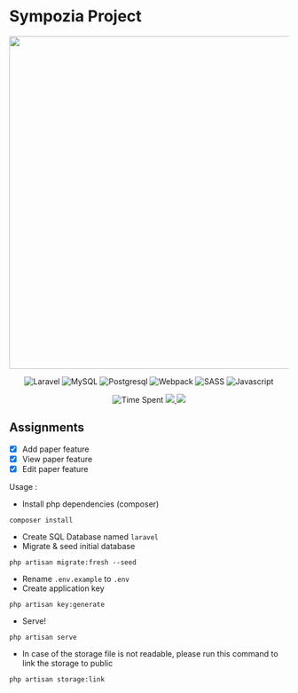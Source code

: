 # Sympozia Project

<p align="center"><img src="https://img.youtube.com/vi/CnnnlR6zi3E/maxresdefault.jpg" width="600"></p>
<p align="center">
    <img src="https://img.shields.io/badge/Laravel-FF2D20?style=for-the-badge&logo=laravel&logoColor=white" alt="Laravel">
    <img src="https://img.shields.io/badge/MySQL-00000F?style=for-the-badge&logo=mysql&logoColor=white" alt="MySQL">
    <img src="https://img.shields.io/badge/PostgreSQL-316192?style=for-the-badge&logo=postgresql&logoColor=white" alt="Postgresql">
    <img src="https://img.shields.io/badge/webpack-%238DD6F9.svg?style=for-the-badge&logo=webpack&logoColor=black" alt="Webpack">
    <img src="https://img.shields.io/badge/Sass-CC6699?style=for-the-badge&logo=sass&logoColor=white" alt="SASS">
    <img src="https://img.shields.io/badge/JavaScript-F7DF1E?style=for-the-badge&logo=javascript&logoColor=black" alt="Javascript">
</p>

<p align="center">
    <img src="https://wakatime.com/badge/user/761b44aa-c23f-4d0f-8a49-4d2f91a7fef7/project/60b63154-983c-4f7c-a368-030b504990b4.svg?style=for-the-badge" alt="Time Spent">
    <a href="https://sympozia-kelompok3.herokuapp.com/">
        <img src="https://img.shields.io/website?down_message=%E2%9D%8C%20Not%20Available&label=Live%20Demo&style=for-the-badge&up_message=%E2%9C%94%20Click%20Here&url=https%3A%2F%2Fsympozia-kelompok3.herokuapp.com%2F">
    </a>
    <a href="https://www.youtube.com/watch?v=CnnnlR6zi3E">
        <img src="https://img.shields.io/badge/Video%20Demo-YouTube-red.svg?logo=youtube&style=for-the-badge">
    </a>
</p>

## Assignments

-   [x] Add paper feature
-   [x] View paper feature
-   [x] Edit paper feature

Usage :

-   Install php dependencies (composer)

```
composer install
```

-   Create SQL Database named `laravel`
-   Migrate & seed initial database

```
php artisan migrate:fresh --seed
```

-   Rename `.env.example` to `.env`
-   Create application key

```
php artisan key:generate
```

-   Serve!

```
php artisan serve
```

-   In case of the storage file is not readable, please run this command to link the storage to public

```
php artisan storage:link
```
